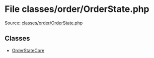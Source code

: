 File classes/order/OrderState.php
=========

Source: [classes/order/OrderState.php](https://github.com/PrestaShop/PrestaShop/blob/1.5.6.3/classes/order/OrderState.php)


Classes
-------

* [OrderStateCore](class.OrderStateCore.md)

